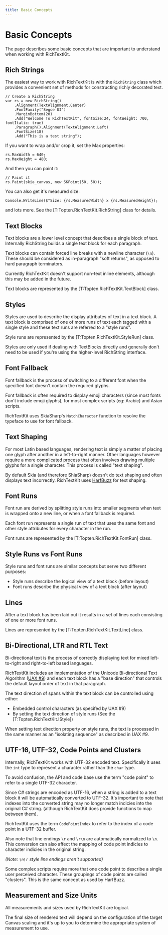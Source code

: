```yaml
---
title: Basic Concepts
---
```


# Basic Concepts

The page describes some basic concepts that are important to understand
when working with RichTextKit.

## Rich Strings

The easiest way to work with RichTextKit is with the `RichString` class which
provides a convenient set of methods for constructing richly decorated text.

~~~
// Create a RichString
var rs = new RichString()
    .Alignment(TextAlignment.Center)
    .FontFamily("Segoe UI")
    .MarginBottom(20)
    .Add("Welcome To RichTextKit", fontSize:24, fontWeight: 700, fontItalic: true)
    .Paragraph().Alignment(TextAlignment.Left)
    .FontSize(18)
    .Add("This is a test string");
~~~

If you want to wrap and/or crop it, set the Max properties:

~~~
rs.MaxWidth = 640;
rs.MaxHeight = 480;
~~~

And then you can paint it:

~~~
// Paint it
rs.Paint(skia_canvas, new SKPoint(50, 50));
~~~

You can also get it's measured size:

~~~
Console.WriteLine($"Size: {rs.MeasuredWidth} x {rs.MeasuredHeight});
~~~

and lots more.  See the [T:Topten.RichTextKit.RichString] class for details.


## Text Blocks

Text blocks are a lower level concept that describes a single block of 
text.  Internally RichString builds a single text block for each paragraph.

Text blocks can contain forced line breaks with a newline character (`\n`).
These should be considered as in-paragraph "soft returns", as opposed to
hard paragraph terminators.

Currently RichTextKit doesn't support non-text inline elements, although this
may be added in the future.

Text blocks are represented by the [T:Topten.RichTextKit.TextBlock] class.

## Styles

Styles are used to describe the display attributes of text in a text block. A 
text block is comprised of one of more runs of text each tagged with a
single style and these text runs are referred to a "style runs".

Style runs are represented by the [T:Topten.RichTextKit.StyleRun] class.

Styles are only used if dealing with TextBlocks directly and generally don't 
need to be used if you're using the higher-level RichString interface.

## Font Fallback

Font fallback is the process of switching to a different font when the specified
font doesn't contain the required glyphs. 

Font fallback is often required to display emoji characters (since most fonts don't
include emoji glyphs), for most complex scripts (eg: Arabic) and Asian scripts.

RichTextKit uses SkiaSharp's `MatchCharacter` function to resolve the typeface to 
use for font fallback.


## Text Shaping

For most Latin based languages, rendering text is simply a matter of placing one glyph 
after another in a left-to-right manner.  Other languages however require a more 
complicated process that often involves drawing multiple glyphs for a single character.
This process is called "text shaping".

By default Skia (and therefore ShiaSharp) doesn't do text shaping and often displays 
text incorrectly.  RichTextKit uses [HarfBuzz](https://www.freedesktop.org/wiki/Software/HarfBuzz/) 
for text shaping.


## Font Runs

Font run are derived by splitting style runs into smaller segments when text
is wrapped onto a new line, or when a font fallback is required.

Each font run represents a single run of text that uses the same font and other
style attributes for every character in the run.  

Font runs are represented by the [T:Topten.RichTextKit.FontRun] class.


## Style Runs vs Font Runs

Style runs and font runs are similar concepts but serve two different purposes:

* Style runs describe the logical view of a text block (before layout)
* Font runs describe the physical view of a text block (after layout)


## Lines

After a text block has been laid out it results in a set of lines each 
consisting of one or more font runs.

Lines are represented by the [T:Topten.RichTextKit.TextLine] class.

## Bi-Directional, LTR and RTL Text

Bi-directional text is the process of correctly displaying text for mixed 
left-to-right and right-to-left based languages.

RichTextKit includes an implementation of the Unicode Bi-directional Text 
Algorithm ([UAX #9](http://www.unicode.org/reports/tr9/)) and each text block 
has a "base direction" that controls the default layout order of text in that 
paragraph.

The text direction of spans within the text block can be controlled using
either:

* Embedded control characters (as specifed by UAX #9)
* By setting the text direction of style runs (See the [T:Topten.RichTextKit.IStyle])

When setting text direction property on style runs, the text is processed
in the same manner as an "isolating sequence" as described in UAX #9.

## UTF-16, UTF-32, Code Points and Clusters

Internally, RichTextKit works with UTF-32 encoded text.  Specifically it uses the
`int` type to represent a character rather than the `char` type.

To avoid confusion, the API and code base use the term "code point" to 
refer to a single UTF-32 character.

Since C# strings are encoded as UTF-16, when a string is added to a text
block it will be automatically converted to UTF-32.  It's important to note that
indexes into the converted string may no longer match indicies into the original 
C# string. (although RichTextKit does provide functions to map between them).

RichTextKit uses the term `CodePointIndex` to refer to the index of a code point 
in a UTF-32 buffer.

Also note that line endings `\r` and `\r\n` are automatically normalized to `\n`. 
This conversion can also affect the mapping of code point indicies to character 
indicies in the original string.

*(Note: `\n\r` style line endings aren't supported)*

Some complex scripts require more that one code point to describe a single user 
perceived character.  These groupings of code points are called "clusters".  This is 
the same concept as used by HarfBuzz.


## Measurement and Size Units

All measurements and sizes used by RichTextKit are logical.  

The final size of rendered text will depend on the configuration of the target 
Canvas scaling and it's up to you to determine the appropriate system of measurement 
to use.